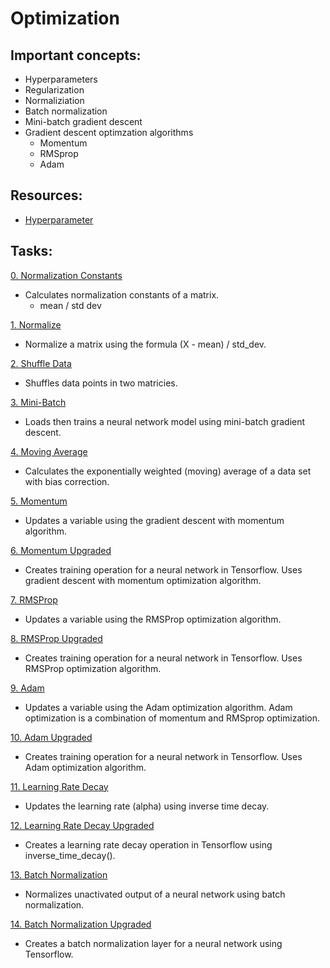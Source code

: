 # Optimization

## Important concepts:
* Hyperparameters
* Regularization
* Normaliziation
* Batch normalization
* Mini-batch gradient descent
* Gradient descent optimzation algorithms
    * Momentum
    * RMSprop
    * Adam

## Resources:
* [Hyperparameter](https://en.wikipedia.org/wiki/Hyperparameter_(machine_learning) "Hyperparameter")

## Tasks:
[0. Normalization Constants](https://github.com/kyle-gross/holbertonschool-machine_learning/blob/main/supervised_learning/0x01-optimization/0-norm_constants.py "0. Normalization Constants")
* Calculates normalization constants of a matrix.
    * mean / std dev

[1. Normalize](https://github.com/kyle-gross/holbertonschool-machine_learning/blob/main/supervised_learning/0x01-optimization/1-normalize.py "1. Normalize")
* Normalize a matrix using the formula (X - mean) / std_dev.

[2. Shuffle Data](https://github.com/kyle-gross/holbertonschool-machine_learning/blob/main/supervised_learning/0x01-optimization/2-shuffle_data.py "2. Shuffle Data")
* Shuffles data points in two matricies.

[3. Mini-Batch](https://github.com/kyle-gross/holbertonschool-machine_learning/blob/main/supervised_learning/0x01-optimization/3-mini_batch.py "3. Mini-Batch")
* Loads then trains a neural network model using mini-batch gradient descent.

[4. Moving Average](https://github.com/kyle-gross/holbertonschool-machine_learning/blob/main/supervised_learning/0x01-optimization/4-moving_average.py "4. Moving Average")
* Calculates the exponentially weighted (moving) average of a data set with bias correction.

[5. Momentum](https://github.com/kyle-gross/holbertonschool-machine_learning/blob/main/supervised_learning/0x01-optimization/5-momentum.py "5. Momentum")
* Updates a variable using the gradient descent with momentum algorithm.

[6. Momentum Upgraded](https://github.com/kyle-gross/holbertonschool-machine_learning/blob/main/supervised_learning/0x01-optimization/6-momentum.py "6. Momentum Upgraded")
* Creates training operation for a neural network in Tensorflow. Uses gradient descent with momentum optimization algorithm.

[7. RMSProp](https://github.com/kyle-gross/holbertonschool-machine_learning/blob/main/supervised_learning/0x01-optimization/7-RMSProp.py "7. RMSProp")
* Updates a variable using the RMSProp optimization algorithm.

[8. RMSProp Upgraded](https://github.com/kyle-gross/holbertonschool-machine_learning/blob/main/supervised_learning/0x01-optimization/8-RMSProp.py "8. RMSProp Upgraded")
* Creates training operation for a neural network in Tensorflow. Uses RMSProp optimization algorithm. 

[9. Adam](https://github.com/kyle-gross/holbertonschool-machine_learning/blob/main/supervised_learning/0x01-optimization/9-Adam.py "9. Adam")
* Updates a variable using the Adam optimization algorithm. Adam optimization is a combination of momentum and RMSprop optimization.

[10. Adam Upgraded](https://github.com/kyle-gross/holbertonschool-machine_learning/blob/main/supervised_learning/0x01-optimization/10-Adam.py "10. Adam Upgraded")
* Creates training operation for a neural network in Tensorflow. Uses Adam optimization algorithm.

[11. Learning Rate Decay](https://github.com/kyle-gross/holbertonschool-machine_learning/blob/main/supervised_learning/0x01-optimization/11-learning_rate_decay.py "11. Learning Rate Decay")
* Updates the learning rate (alpha) using inverse time decay.

[12. Learning Rate Decay Upgraded](https://github.com/kyle-gross/holbertonschool-machine_learning/blob/main/supervised_learning/0x01-optimization/12-learning_rate_decay.py "12. Learning Rate Decay Upgraded")
* Creates a learning rate decay operation in Tensorflow using inverse_time_decay().

[13. Batch Normalization](https://github.com/kyle-gross/holbertonschool-machine_learning/blob/main/supervised_learning/0x01-optimization/13-batch_norm.py "13. Batch Normalization")
* Normalizes unactivated output of a neural network using batch normalization.

[14. Batch Normalization Upgraded](https://github.com/kyle-gross/holbertonschool-machine_learning/blob/main/supervised_learning/0x01-optimization/14-batch_norm.py "14. Batch Normalization Upgraded")
* Creates a batch normalization layer for a neural network using Tensorflow.
